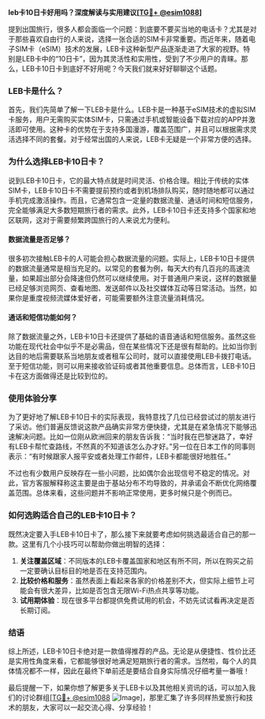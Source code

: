 **leb卡10日卡好用吗？深度解读与实用建议[[TG💪+ @esim1088](https://t.me/s/esim1088)]**

提到出国旅行，很多人都会面临一个问题：到底要不要买当地的电话卡？尤其是对于那些喜欢自由行的人来说，选择一张合适的SIM卡非常重要。而近年来，随着电子SIM卡（eSIM）技术的发展，LEB卡这种新型产品逐渐走进了大家的视野。特别是LEB卡中的“10日卡”，因为其灵活性和实用性，受到了不少用户的青睐。那么，LEB卡10日卡到底好不好用呢？今天我们就来好好聊聊这个话题。

### LEB卡是什么？

首先，我们先简单了解一下LEB卡是什么。LEB卡是一种基于eSIM技术的虚拟SIM卡服务，用户无需购买实体SIM卡，只需通过手机或智能设备下载对应的APP并激活即可使用。这种卡的优势在于支持多国漫游，覆盖范围广，并且可以根据需求灵活选择不同的套餐。对于经常出国的人来说，LEB卡无疑是一个非常方便的选择。

### 为什么选择LEB卡10日卡？

说到LEB卡10日卡，它的最大特点就是时间灵活、价格合理。相比于传统的实体SIM卡，LEB卡10日卡不需要提前预约或者到机场排队购买，随时随地都可以通过手机完成激活操作。而且，它通常包含一定量的数据流量、通话时间和短信服务，完全能够满足大多数短期旅行者的需求。此外，LEB卡10日卡还支持多个国家和地区联网，这对于需要频繁跨国旅行的人来说尤为便利。

#### 数据流量是否足够？

很多初次接触LEB卡的人可能会担心数据流量的问题。实际上，LEB卡10日卡提供的数据流量通常是相当充足的。以常见的套餐为例，每天大约有几百兆的高速流量，如果超出部分会降速但仍然可以继续使用。对于普通用户来说，这样的数据量已经足够浏览网页、查看地图、发送邮件以及社交媒体互动等日常活动。当然，如果你是重度视频流媒体爱好者，可能需要额外注意流量消耗情况。

#### 通话和短信功能如何？

除了数据流量之外，LEB卡10日卡还提供了基础的语音通话和短信服务。虽然这些功能在现代社会中似乎不是必需品，但在某些情况下还是很有帮助的。比如当你到达目的地后需要联系当地朋友或者租车公司时，就可以直接使用LEB卡拨打电话。至于短信功能，则可以用来接收验证码或者其他重要信息。总体而言，LEB卡10日卡在这方面做得还是比较到位的。

### 使用体验分享

为了更好地了解LEB卡10日卡的实际表现，我特意找了几位已经尝试过的朋友进行了采访。他们普遍反馈说这款产品确实非常方便快捷，尤其是在紧急情况下能够迅速解决问题。比如一位刚从欧洲回来的朋友告诉我：“当时我在巴黎迷路了，幸好有LEB卡帮忙查路线，不然真的不知道该怎么办才好。”另一位在日本工作的同事则表示：“有时候跟家人报平安或者处理工作邮件，LEB卡都能很好地胜任。”

不过也有少数用户反映存在一些小问题，比如偶尔会出现信号不稳定的情况。对此，官方客服解释称这主要是由于基站分布不均导致的，并承诺会不断优化网络覆盖范围。总体来看，这些问题并不影响正常使用，更多时候只是个例而已。

### 如何选购适合自己的LEB卡10日卡？

既然决定要入手LEB卡10日卡了，那么接下来就要考虑如何挑选最适合自己的那一款。这里有几个小技巧可以帮助你做出明智的选择：

1. **关注覆盖区域**：不同版本的LEB卡覆盖国家和地区有所不同，所以在购买之前一定要确认目标目的地是否在支持范围内。
2. **比较价格和服务**：虽然表面上看起来各家的价格差别不大，但实际上细节上可能会有很大差异，比如是否包含无限Wi-Fi热点共享等功能。
3. **试用期体验**：现在很多平台都提供免费试用的机会，不妨先试试看再决定是否长期订阅。

### 结语

综上所述，LEB卡10日卡绝对是一款值得推荐的产品。无论是从便捷性、性价比还是实用性角度来看，它都能够很好地满足短期旅行者的需求。当然啦，每个人的具体情况都不一样，因此在最终下单前还是要结合自身实际情况仔细考量一番哦！

最后提醒一下，如果你想了解更多关于LEB卡以及其他相关资讯的话，可以加入我们的讨论群组[[TG💪+ @esim1088](https://t.me/s/esim1088) ![Image](https://i.postimg.cc/4NQfJmqS/Snipaste-2025-05-13-00-14-12.png)]，那里汇集了许多同样热爱旅行和技术的朋友，大家可以一起交流心得、分享经验！